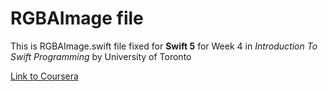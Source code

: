 # RGBAImage file
This is RGBAImage.swift file fixed for **Swift 5** for Week 4 in *Introduction To Swift Programming* by University of Toronto

[Link to Coursera](https://www.coursera.org/learn/swift-programming/lecture/FEIXd/introduction-to-image-processing)
